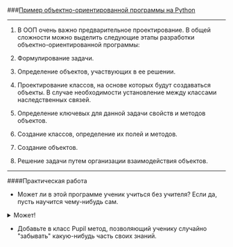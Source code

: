 ###[Пример объектно-ориентированной программы на Python](https://younglinux.info/oopython/ooprogramm)
___
1. В ООП очень важно предварительное проектирование. В общей сложности можно выделить следующие этапы разработки объектно-ориентированной программы:

2. Формулирование задачи.

3. Определение объектов, участвующих в ее решении.

4. Проектирование классов, на основе которых будут создаваться объекты. В случае необходимости установление между классами наследственных связей.

5. Определение ключевых для данной задачи свойств и методов объектов.

6. Создание классов, определение их полей и методов.

7. Создание объектов.

8. Решение задачи путем организации взаимодействия объектов.
___
####Практическая работа
- Может ли в этой программе ученик учиться без учителя? Если да, пусть научится чему-нибудь сам.
<details>
  <summary>Может!</summary>
  С помощью встроенного метода take()
</details>

- Добавьте в класс Pupil метод, позволяющий ученику случайно "забывать" какую-нибудь часть своих знаний.